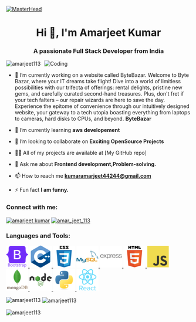 [![MasterHead](https://www.digitaland.tv/wp-content/uploads/2016/03/banner_developer-.jpg)](https://amarjeetkumar.io)
<h1 align="center">Hi 👋, I'm Amarjeet Kumar</h1> 
<h3 align="center">A passionate Full Stack Developer from India</h3>
<img align="right" alt="Coding" width="400" src="https://th.bing.com/th/id/OIP.8MxIDc7j38f-x8-sCTVMEwHaGE?rs=1&pid=ImgDetMain">

<p align="left"> <img src="https://komarev.com/ghpvc/?username=amarjeet113&label=Profile%20views&color=0e75b6&style=flat" alt="amarjeet113" /> </p> 

- 🔭 I’m currently working on a website called ByteBazar. Welcome to Byte Bazar, where your IT dreams take flight! Dive into a world of limitless possibilities with our trifecta of offerings: rental delights, pristine new gems, and carefully curated second-hand treasures. Plus, don't fret if your tech falters – our repair wizards are here to save the day. Experience the epitome of convenience through our intuitively designed website, your gateway to a tech utopia boasting everything from laptops to cameras, hard disks to CPUs, and beyond. **ByteBazar**

- 🌱 I’m currently learning **aws developement**

- 👯 I’m looking to collaborate on **Exciting OpenSource Projects**

- 👨‍💻 All of my projects are available at [My GitHub repo]

- 💬 Ask me about **Frontend development,Problem-solving.**

- 📫 How to reach me **kumaramarjeet44244@gmail.com**

- ⚡ Fun fact **I am funny.**

<h3 align="left">Connect with me:</h3>
<p align="left">
<a href="https://www.linkedin.com/in/amarjeet-kumar-293252228/" target="blank"><img align="center" src="https://raw.githubusercontent.com/rahuldkjain/github-profile-readme-generator/master/src/images/icons/Social/linked-in-alt.svg" alt="amarjeet kumar" height="30" width="40" /></a>
<a href="https://www.leetcode.com/amar_jeet_113" target="blank"><img align="center" src="https://raw.githubusercontent.com/rahuldkjain/github-profile-readme-generator/master/src/images/icons/Social/leet-code.svg" alt="amar_jeet_113" height="30" width="40" /></a>
</p>

<h3 align="left">Languages and Tools:</h3>
<p align="left"> <a href="https://getbootstrap.com" target="_blank" rel="noreferrer"> <img src="https://raw.githubusercontent.com/devicons/devicon/master/icons/bootstrap/bootstrap-plain-wordmark.svg" alt="bootstrap" width="60" height="60"/> </a> <a href="https://www.w3schools.com/cpp/" target="_blank" rel="noreferrer"> <img src="https://raw.githubusercontent.com/devicons/devicon/master/icons/cplusplus/cplusplus-original.svg" alt="cplusplus" width="60" height="60"/> </a> <a href="https://www.w3schools.com/css/" target="_blank" rel="noreferrer"> <img src="https://raw.githubusercontent.com/devicons/devicon/master/icons/css3/css3-original-wordmark.svg" alt="css3" width="60" height="60"/></a> <a href="https://www.mysql.com/" target="_blank" rel="noreferrer"> <img src="https://raw.githubusercontent.com/devicons/devicon/master/icons/mysql/mysql-original-wordmark.svg" alt="mysql" width="60" height="60"/>  </a> <a href="https://expressjs.com" target="_blank" rel="noreferrer"> <img src="https://raw.githubusercontent.com/devicons/devicon/master/icons/express/express-original-wordmark.svg" alt="express" width="60" height="60"/> </a> <a href="https://www.w3.org/html/" target="_blank" rel="noreferrer"> <img src="https://raw.githubusercontent.com/devicons/devicon/master/icons/html5/html5-original-wordmark.svg" alt="html5" width="60" height="60"/> </a> <a href="https://developer.mozilla.org/en-US/docs/Web/JavaScript" target="_blank" rel="noreferrer"> <img src="https://raw.githubusercontent.com/devicons/devicon/master/icons/javascript/javascript-original.svg" alt="javascript" width="60" height="60"/> </a> <a href="https://www.mongodb.com/" target="_blank" rel="noreferrer"> <img src="https://raw.githubusercontent.com/devicons/devicon/master/icons/mongodb/mongodb-original-wordmark.svg" alt="mongodb" width="60" height="60"/> </a> <a href="https://nodejs.org" target="_blank" rel="noreferrer"> <img src="https://raw.githubusercontent.com/devicons/devicon/master/icons/nodejs/nodejs-original-wordmark.svg" alt="nodejs" width="60" height="60"/> </a> <a href="https://www.python.org" target="_blank" rel="noreferrer"> <img src="https://raw.githubusercontent.com/devicons/devicon/master/icons/python/python-original.svg" alt="python" width="60" height="60"/> </a> <a href="https://reactjs.org/" target="_blank" rel="noreferrer"> <img src="https://raw.githubusercontent.com/devicons/devicon/master/icons/react/react-original-wordmark.svg" alt="react" width="60" height="60"/> </a> </p>

<p><img align="left" src="https://github-readme-stats.vercel.app/api/top-langs?username=amarjeet113&show_icons=true&locale=en&layout=compact" alt="amarjeet113" /></p>

<p>&nbsp;<img align="center" src="https://github-readme-stats.vercel.app/api?username=amarjeet113&show_icons=true&locale=en" alt="amarjeet113" /></p>

<p><img align="center" src="https://github-readme-streak-stats.herokuapp.com/?user=amarjeet113&" alt="amarjeet113" /></p>
